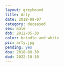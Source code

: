 ```yaml
---
layout: greyhound
title: Arty
date: 2018-08-07
category: deceased
sex: male
dob: 2012-05-30
color: brindle and white
pic: arty.jpg
pending: yes
doa: 2018-08-30
dod: 2022-10-10
---
```


